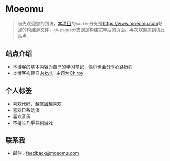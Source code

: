 # Moeomu

> 首先欢迎您的到访，[本项目](https://github.com/BloveDawn/blovedawn.github.io)的`master`分支是<https://www.moeomu.com>站点的构建源文件，`gh-pages`分支则是构建完毕后的页面。再次欢迎您到访此站点。

## 站点介绍

- 本博客的基本内容为自己的学习笔记，偶尔也会分享心路历程
- 本博客构建自[Jekyll](https://jekyllrb.com/)，主题为[Chirpy](https://github.com/cotes2020/jekyll-theme-chirpy)

## 个人标签

- 喜欢代码，越底层越喜欢
- 喜欢日系动漫
- 喜欢音乐
- 不擅长几乎任何游戏

## 联系我

- 邮件：<feedback@moeomu.com>
